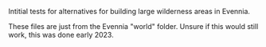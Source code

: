 Intitial tests for alternatives for building large wilderness areas in Evennia. 

These files are just from the Evennia "world" folder. Unsure if this would still work, this was done early 2023.
